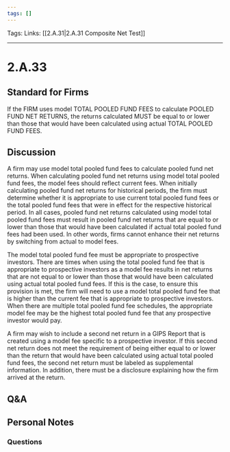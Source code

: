 ```yaml
---
tags: []
---
```

Tags: 
Links: [[2.A.31|2.A.31 Composite Net Test]]
___
# 2.A.33
## Standard for Firms
If the FIRM uses model TOTAL POOLED FUND FEES to calculate POOLED FUND NET RETURNS, the returns calculated MUST be equal to or lower than those that would have been calculated using actual TOTAL POOLED FUND FEES.
## Discussion
A firm may use model total pooled fund fees to calculate pooled fund net returns. When calculating pooled fund net returns using model total pooled fund fees, the model fees should reflect current fees. When initially calculating pooled fund net returns for historical periods, the firm must determine whether it is appropriate to use current total pooled fund fees or the total pooled fund fees that were in effect for the respective historical period. In all cases, pooled fund net returns calculated using model total pooled fund fees must result in pooled fund net returns that are equal to or lower than those that would have been calculated if actual total pooled fund fees had been used. In other words, firms cannot enhance their net returns by switching from actual to model fees.

The model total pooled fund fee must be appropriate to prospective investors. There are times when using the total pooled fund fee that is appropriate to prospective investors as a model fee results in net returns that are not equal to or lower than those that would have been calculated using actual total pooled fund fees. If this is the case, to ensure this provision is met, the firm will need to use a model total pooled fund fee that is higher than the current fee that is appropriate to prospective investors. When there are multiple total pooled fund fee schedules, the appropriate model fee may be the highest total pooled fund fee that any prospective investor would pay.

A firm may wish to include a second net return in a GIPS Report that is created using a model fee specific to a prospective investor. If this second net return does not meet the requirement of being either equal to or lower than the return that would have been calculated using actual total pooled fund fees, the second net return must be labeled as supplemental information. In addition, there must be a disclosure explaining how the firm arrived at the return.
## Q&A

## Personal Notes

### Questions